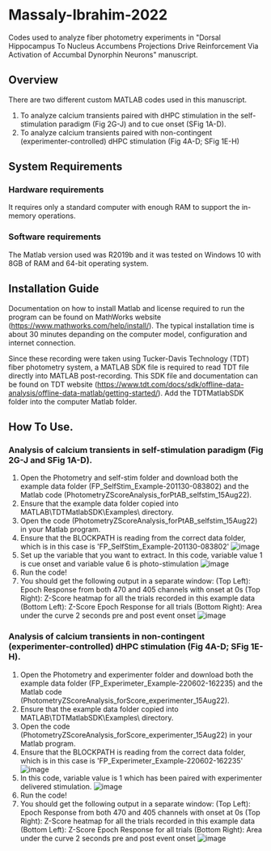 # Massaly-Ibrahim-2022
Codes used to analyze fiber photometry experiments in "Dorsal Hippocampus To Nucleus Accumbens Projections Drive Reinforcement Via Activation of Accumbal Dynorphin Neurons" manuscript.

## Overview
There are two different custom MATLAB codes used in this manuscript. 
1) To analyze calcium transients paired with dHPC stimulation in the self-stimulation paradigm (Fig 2G-J) and to cue onset (SFig 1A-D).
2) To analyze calcium transients paired with non-contingent (experimenter-controlled) dHPC stimulation (Fig 4A-D; SFig 1E-H)

## System Requirements
### Hardware requirements
It requires only a standard computer with enough RAM to support the in-memory operations.
### Software requirements
The Matlab version used was R2019b and it was tested on Windows 10 with 8GB of RAM and 64-bit operating system.

## Installation Guide
Documentation on how to install Matlab and license required to run the program can be found on MathWorks website (https://www.mathworks.com/help/install/). The typical installation time is about 30 minutes depanding on the computer model, configuration and internet connection.

Since these recording were taken using Tucker-Davis Technology (TDT) fiber photometry system, a MATLAB SDK file is required to read TDT file directly into MATLAB post-recording. This SDK file and documentation can be found on TDT website (https://www.tdt.com/docs/sdk/offline-data-analysis/offline-data-matlab/getting-started/). Add the TDTMatlabSDK folder into the computer Matlab folder.

## How To Use.
### Analysis of calcium transients in self-stimulation paradigm (Fig 2G-J and SFig 1A-D).
1) Open the Photometry and self-stim folder and download both the example data folder (FP_SelfStim_Example-201130-083802) and the Matlab code (PhotometryZScoreAnalysis_forPtAB_selfstim_15Aug22).
2) Ensure that the example data folder copied into MATLAB\TDTMatlabSDK\Examples\ directory.
3) Open the code (PhotometryZScoreAnalysis_forPtAB_selfstim_15Aug22) in your Matlab program.
4) Ensure that the BLOCKPATH is reading from the correct data folder, which is in this case is 'FP_SelfStim_Example-201130-083802'
![image](https://user-images.githubusercontent.com/60552089/184723906-000f999b-bf3f-462b-b38c-363d912677db.png)
5) Set up the variable that you want to extract. In this code, variable value 1 is cue onset and variable value 6 is photo-stimulation
![image](https://user-images.githubusercontent.com/60552089/184724343-c0da6555-ca0c-4fbc-a75f-2c672a46dd9d.png)
6) Run the code!
7) You should get the following output in a separate window:
  (Top Left): Epoch Response from both 470 and 405 channels with onset at 0s
  (Top Right): Z-Score heatmap for all the trials recorded in this example data
  (Bottom Left): Z-Score Epoch Response for all trials
  (Bottom Right): Area under the curve 2 seconds pre and post event onset
  ![image](https://user-images.githubusercontent.com/60552089/184725087-15238505-1cd9-4a29-a419-587a3303edb5.png)
  
  ### Analysis of calcium transients in non-contingent (experimenter-controlled) dHPC stimulation (Fig 4A-D; SFig 1E-H).
1) Open the Photometry and experimenter folder and download both the example data folder (FP_Experimeter_Example-220602-162235) and the Matlab code (PhotometryZScoreAnalysis_forScore_experimenter_15Aug22).
2) Ensure that the example data folder copied into MATLAB\TDTMatlabSDK\Examples\ directory.
3) Open the code (PhotometryZScoreAnalysis_forScore_experimenter_15Aug22) in your Matlab program.
4) Ensure that the BLOCKPATH is reading from the correct data folder, which is in this case is 'FP_Experimeter_Example-220602-162235'
![image](https://user-images.githubusercontent.com/60552089/184731992-51935248-16fe-47db-9e8c-917a4bf99cc7.png)
5) In this code, variable value is 1 which has been paired with experimenter delivered stimulation.
![image](https://user-images.githubusercontent.com/60552089/184732278-8c16c8e6-9554-499a-96b2-4b9e184827db.png)
6) Run the code!
7) You should get the following output in a separate window:
  (Top Left): Epoch Response from both 470 and 405 channels with onset at 0s
  (Top Right): Z-Score heatmap for all the trials recorded in this example data
  (Bottom Left): Z-Score Epoch Response for all trials
  (Bottom Right): Area under the curve 2 seconds pre and post event onset
  ![image](https://user-images.githubusercontent.com/60552089/184732491-3033da72-f0a7-4741-8165-27fef638ffb9.png)
